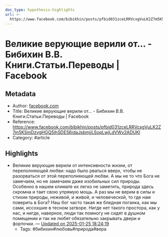 ```yaml
---
doc_type: hypothesis-highlights
url: >-
  https://www.facebook.com/bibikhin/posts/pfbid031zceLRRVcxgVuLK2Z7m5KSmDzvgHGQ5ihSDES6idaJsbmjjLSopLwjLdVWv2ADUKl
---
```

# Великие верующие верили от... - Бибихин В.В. Книги.Статьи.Переводы | Facebook

## Metadata
- Author: [facebook.com]()
- Title: Великие верующие верили от... - Бибихин В.В. Книги.Статьи.Переводы | Facebook
- Reference: https://www.facebook.com/bibikhin/posts/pfbid031zceLRRVcxgVuLK2Z7m5KSmDzvgHGQ5ihSDES6idaJsbmjjLSopLwjLdVWv2ADUKl
- Category: #article

## Highlights
- Великие верующие верили от интенсивности жизни, от переполняющей любви: надо было рваться вверх, чтобы не разорваться от этой переполняющей любви. А мы не то что Бога не замечаем, но не замечаем даже изобильных сил природы. Особенно в нашем климате их легко не заметить, природа здесь скромна и таит свою упрямую мощь. А раз мы не верим в силы и стихии природы, неживой, и живой, и человеческой, то где нам поверить в Бога? Наш бог часто такая же бледная поганка, как мы сами, иссохшие в тесном затворе. Нигде нет такого простора, как у нас, и нигде, наверное, люди так помногу не сидят в душном помещении и так не любят обязательно закрывать двери и форточки. — [Updated on 2025-01-25 18:24:19](https://hyp.is/co3W6tswEe-zEE99KspVmw/www.facebook.com/bibikhin/posts/pfbid031zceLRRVcxgVuLK2Z7m5KSmDzvgHGQ5ihSDES6idaJsbmjjLSopLwjLdVWv2ADUKl)
   - Tags: #бибихин#любовь#природа#вера
